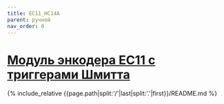 ```yaml
---
title: EC11_HC14A
parent: ручной
nav_order: 0
---
```

# [Модуль энкодера EC11 с триггерами Шмитта](https://github.com/mpp2508/{{page.path|split:'/'|last|split:'.'|first}})
{% include_relative {{page.path|split:'/'|last|split:'.'|first}}/README.md %}
